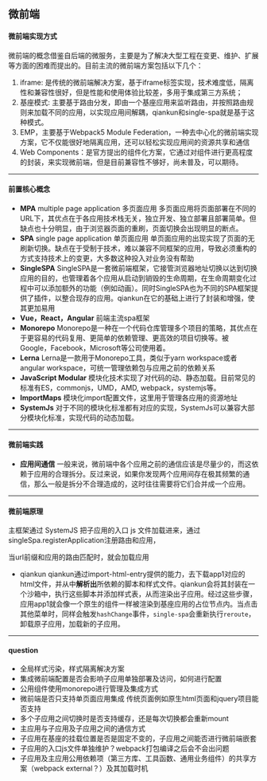 ## 微前端

#### 微前端实现方式
微前端的概念借鉴自后端的微服务，主要是为了解决大型工程在变更、维护、扩展等方面的困难而提出的。目前主流的微前端方案包括以下几个：
1. iframe: 是传统的微前端解决方案，基于iframe标签实现，技术难度低，隔离性和兼容性很好，但是性能和使用体验比较差，多用于集成第三方系统；
2. 基座模式: 主要基于路由分发，即由一个基座应用来监听路由，并按照路由规则来加载不同的应用，以实现应用间解耦，qiankun和single-spa就是基于这种模式。
3. EMP，主要基于Webpack5 Module Federation，一种去中心化的微前端实现方案，它不仅能很好地隔离应用，还可以轻松实现应用间的资源共享和通信
4. Web Components：是官方提出的组件化方案，它通过对组件进行更高程度的封装，来实现微前端，但是目前兼容性不够好，尚未普及，可以期待。

---

#### 前置核心概念
- **MPA**
   multiple page application 多页面应用 多页面应用将页面部署在不同的URL下，其优点在于各应用技术栈无关，独立开发、独立部署且部署简单。但缺点也十分明显，由于浏览器页面的重刷，页面切换会出现明显的断点。
- **SPA**
   single page application 单页面应用 单页面应用的出现实现了页面的无刷新切换。缺点在于受制于技术，难以兼容不同框架的应用，导致必须重构的方式支持技术上的变更，大多数这种投入对业务没有帮助
- **SingleSPA**
   SingleSPA是一套微前端框架，它接管浏览器地址切换以达到切换应用的目的，也管理着各个应用从启动到销毁的生命周期，在生命周期变化过程中可以添加额外的功能（例如动画）。同时SingleSPA也为不同的SPA框架提供了插件，以整合现存的应用。qiankun在它的基础上进行了封装和增强，使其更加易用
- **Vue，React，Angular**
   前端主流spa框架
- **Monorepo**
   Monorepo是一种在一个代码仓库管理多个项目的策略，其优点在于更容易的代码复用、更简单的依赖管理、更高效的项目切换等。被Google，Facebook，Microsoft等公司使用着。
- **Lerna**
   Lerna是一款用于Monorepo工具，类似于yarn workspace或者angular workspace，可统一管理依赖包与应用之前的依赖关系
- **JavaScript Modular**
   模块化技术实现了对代码的动、静态加载。目前常见的标准有ES，commonjs，UMD，AMD, webpack，systemjs等。
- **ImportMaps**
   模块化import配置文件，这里用于管理各应用的资源地址
- **SystemJs**
   对于不同的模块化标准都有对应的实现，SystemJs可以兼容大部分模块化标准，实现代码的动态加载。

---

#### 微前端实践

- **应用间通信**
   一般来说，微前端中各个应用之前的通信应该是尽量少的，而这依赖于应用的合理拆分。反过来说，如果你发现两个应用间存在极其频繁的通信，那么一般是拆分不合理造成的，这时往往需要将它们合并成一个应用。

---

#### 微前端原理
主框架通过 SystemJS 把子应用的入口 js 文件加载进来，通过singleSpa.registerApplication注册路由和应用，

当url前缀和应用的路由匹配时，就会加载应用

- qiankun
   qiankun通过import-html-entry提供的能力，去下载app1对应的html文件，并从中**解析出**所依赖的脚本和样式文件。qiankun会将其封装在一个沙箱中，执行这些脚本并添加样式表，从而渲染出子应用。经过这些步骤，应用app1就会像一个原生的组件一样被渲染到基座应用的占位节点内。当点击其他菜单时，同样会触发`hashChange`事件，`single-spa`会重新执行`reroute`，卸载原子应用，加载新的子应用。

---

#### question
- 全局样式污染，样式隔离解决方案
- 集成微前端配置是否会影响子应用单独部署及访问，如何进行配置
- 公用组件使用monorepo进行管理及集成方式
- 微前端是否只支持单页面应用集成 传统页面例如原生html页面和jquery项目能否支持
- 多个子应用之间切换时是否支持缓存，还是每次切换都会重新mount
- 主应用与子应用及子应用之间的通信方式
- 子应用在基座的挂载位置是否是固定不变的，子应用之间能否进行微前端嵌套
- 子应用的入口js文件单独维护？webpack打包编译之后会不会出问题
- 子应用及主应用公用依赖项（第三方库、工具函数、通用业务组件）的共享方案（webpack external？）及其加载时机

